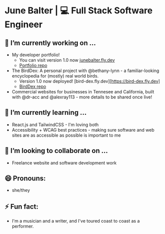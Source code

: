 # June Balter | 💻 Full Stack Software Engineer

## 🔭 I’m currently working on ...
  - My developer portfolio!
    - You can visit version 1.0 now [junebalter.fly.dev](https://junebalter.fly.dev)
    - [Portfolio repo](https://github.com/juneadam/june-portfolio)
  - The BirdDex: A personal project with @bethany-lynn - a familiar-looking encyclopedia for (mostly) real world birds. 
    - Version 1.0 now deployed! [bird-dex.fly.dev][https://bird-dex.fly.dev]
    - [BirdDex repo](https://github.com/juneadam/bird-app)
  - Commercial websites for businesses in Tennesee and California, built with @dr-acc and @alexray113 - more details to be shared once live!


## 🌱 I’m currently learning ...
  - React.js and TailwindCSS - I'm loving both
  - Accessibility + WCAG best practices - making sure software and web sites are as accessible as possible is important to me

## 👯 I’m looking to collaborate on ...
  - Freelance website and software development work

## 😄 Pronouns: 
- she/they
  
## ⚡ Fun fact: 
- I'm a musician and a writer, and I've toured coast to coast as a performer.

<!--
**juneadam/juneadam** is a ✨ _special_ ✨ repository because its `README.md` (this file) appears on your GitHub profile.

Here are some ideas to get you started:

- 🔭 I’m currently working on ...
- 🌱 I’m currently learning ...
- 👯 I’m looking to collaborate on ...
- 🤔 I’m looking for help with ...
- 💬 Ask me about ...
- 📫 How to reach me: ...
- 😄 Pronouns: ...
- ⚡ Fun fact: ...
-->
